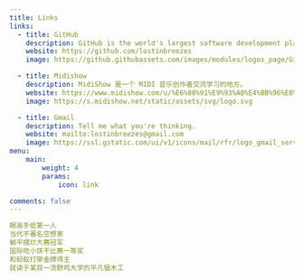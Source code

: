 ```yaml
---
title: Links
links:
  - title: GitHub
    description: GitHub is the world's largest software development platform.
    website: https://github.com/lostinbreezes
    image: https://github.githubassets.com/images/modules/logos_page/GitHub-Mark.png

  - title: Midishow
    description: MidiShow 是一个 MIDI 音乐创作者交流学习的地方。
    website: https://www.midishow.com/u/%E6%88%91%E9%93%A0%E4%BB%96%E8%B6%85
    image: https://s.midishow.net/static/assets/svg/logo.svg

  - title: Gmail
    description: Tell me what you're thinking.
    website: mailto:lostinbreezes@gmail.com
    image: https://ssl.gstatic.com/ui/v1/icons/mail/rfr/logo_gmail_server_1x.png
menu:
    main: 
        weight: 4
        params:
            icon: link

comments: false
---
```




```yaml
眼高手低第一人
当代不著名空想家
躺平摆烂大赛冠军
国际吃小饼干比赛一等奖
和蚂蚁打架金牌得主
就读于某双一流野鸡大学的平凡锯木工
```



